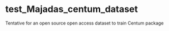 # test_Majadas_centum_dataset
Tentative for an open source open access dataset to train Centum package
